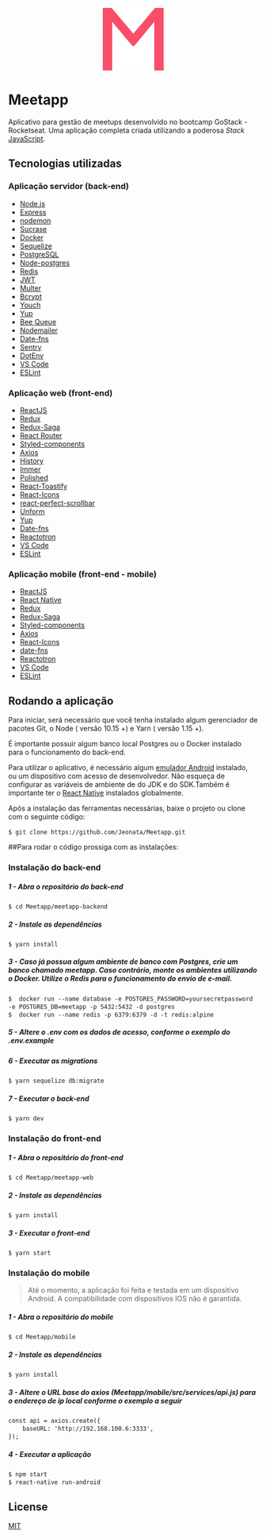    
<p align="center">
  <img src="https://raw.githubusercontent.com/Jeonata/Meetapp/master/mobile/src/assets/logo@3x.png">
</p>

# Meetapp

Aplicativo para gestão de meetups desenvolvido no bootcamp GoStack - Rocketseat.
Uma aplicação completa criada utilizando a poderosa *Stack* [JavaScript](https://www.ecma-international.org/ecma-262/10.0/index.html).


## Tecnologias utilizadas

### Aplicação servidor (back-end)
-   [Node.js](https://nodejs.org/)
-   [Express](https://expressjs.com/)
-   [nodemon](https://nodemon.io/)
-   [Sucrase](https://github.com/alangpierce/sucrase)
-   [Docker](https://www.docker.com/docker-community)
-   [Sequelize](http://docs.sequelizejs.com/)
-   [PostgreSQL](https://www.postgresql.org/)
-   [Node-postgres](https://www.npmjs.com/package/pg)
-   [Redis](https://redis.io/)
-   [JWT](https://jwt.io/)
-   [Multer](https://github.com/expressjs/multer)
-   [Bcrypt](https://www.npmjs.com/package/bcrypt)
-   [Youch](https://www.npmjs.com/package/youch)
-   [Yup](https://www.npmjs.com/package/yup)
-   [Bee Queue](https://www.npmjs.com/package/bcrypt)
-   [Nodemailer](https://nodemailer.com/about/)
-   [Date-fns](https://date-fns.org/)
-   [Sentry](https://sentry.io/)
-   [DotEnv](https://www.npmjs.com/package/dotenv)
-   [VS Code](https://code.visualstudio.com/) 
-   [ESLint](https://marketplace.visualstudio.com/items?itemName=dbaeumer.vscode-eslint)

###  Aplicação web (front-end)
-   [ReactJS](https://reactjs.org/)
-   [Redux](https://redux.js.org/)
-   [Redux-Saga](https://redux-saga.js.org/)
-   [React Router](https://github.com/ReactTraining/react-router)
-   [Styled-components](https://www.styled-components.com/)
-   [Axios](https://github.com/axios/axios)
-   [History](https://www.npmjs.com/package/history)
-   [Immer](https://github.com/immerjs/immer)
-   [Polished](https://polished.js.org/)
-   [React-Toastify](https://fkhadra.github.io/react-toastify/)
-   [React-Icons](http://react-icons.github.io/react-icons/)
-   [react-perfect-scrollbar](https://github.com/OpusCapita/react-perfect-scrollbar)
-   [Unform](https://github.com/Rocketseat/unform)
-   [Yup](https://www.npmjs.com/package/yup)
-   [Date-fns](https://date-fns.org/)
-   [Reactotron](https://infinite.red/reactotron)
-   [VS Code](https://code.visualstudio.com/)
-   [ESLint](https://marketplace.visualstudio.com/items?itemName=dbaeumer.vscode-eslint)

### Aplicação mobile (front-end - mobile)
-   [ReactJS](https://reactjs.org/)
-   [React Native](https://facebook.github.io/react-native/)
-   [Redux](https://redux.js.org/)
-   [Redux-Saga](https://redux-saga.js.org/)
-   [Styled-components](https://www.styled-components.com/)
-   [Axios](https://github.com/axios/axios)
-   [React-Icons](http://react-icons.github.io/react-icons/)
-   [date-fns](https://date-fns.org/)
-   [Reactotron](https://infinite.red/reactotron)
-   [VS Code](https://code.visualstudio.com/)
-   [ESLint](https://marketplace.visualstudio.com/items?itemName=dbaeumer.vscode-eslint)

## Rodando a aplicação

 Para iniciar, será necessário que você tenha instalado algum gerenciador de pacotes Git, o Node ( versão 10.15 +) e Yarn  ( versão 1.15 +). 

É importante possuir algum banco local Postgres ou o Docker instalado para o funcionamento do back-end.

Para utilizar o aplicativo, é necessário algum [emulador Android](https://developer.android.com/studio/) instalado, ou um dispositivo com acesso de desenvolvedor. Não esqueça de configurar as variáveis de ambiente de do JDK e do SDK.Também é importante ter o [React Native](https://facebook.github.io/react-native/docs/getting-started/) instalados globalmente.
 
Após a instalação das ferramentas necessárias, baixe o projeto ou clone com o seguinte código:

    $ git clone https://github.com/Jeonata/Meetapp.git

##Para rodar o código prossiga com as instalações:


### Instalação do back-end


##### 1 - Abra o repositório do back-end

    $ cd Meetapp/meetapp-backend 
 
##### 2 - Instale as dependências

    $ yarn install
    
##### 3 - Caso já possua algum ambiente de banco com Postgres, crie um banco chamado meetapp. Caso contrário, monte os ambientes utilizando o Docker. Utilize o Redis para o funcionamento do envio de e-mail.

    $  docker run --name database -e POSTGRES_PASSWORD=yoursecretpassword -e POSTGRES_DB=meetapp -p 5432:5432 -d postgres
    $  docker run --name redis -p 6379:6379 -d -t redis:alpine
    
##### 5 - Altere o .env com os dados de acesso, conforme o exemplo do .env.example

##### 6 - Executar as migrations

    $ yarn sequelize db:migrate

##### 7 - Executar o back-end

    $ yarn dev
    

### Instalação do front-end


##### 1 - Abra o repositório do front-end

    $ cd Meetapp/meetapp-web
 
##### 2 - Instale as dependências

    $ yarn install

##### 3 - Executar o front-end

    $ yarn start


### Instalação do mobile


> Até o momento, a aplicação foi feita e testada em um dispositivo Android. A compatibilidade com dispositivos IOS não é garantida.


##### 1 - Abra o repositório do mobile

    $ cd Meetapp/mobile 
 
##### 2 - Instale as dependências

    $ yarn install

##### 3 - Altere o URL base do axios (Meetapp/mobile/src/services/api.js)  para o endereço de ip local conforme o exemplo a seguir

	const api = axios.create({
		baseURL: 'http://192.168.100.6:3333',
	});

##### 4 - Executar a aplicação

    $ npm start
    $ react-native run-android


## License
[MIT](https://github.com/Jeonata/Meetapp/blob/master/LICENSE)

